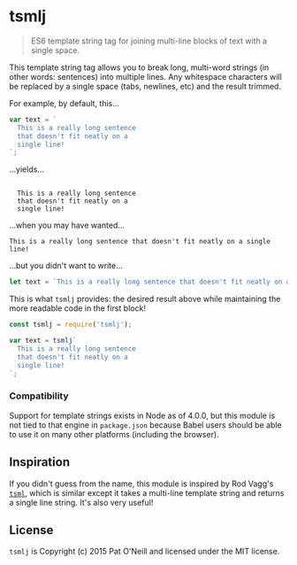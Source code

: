 # tsmlj

> ES6 template string tag for joining multi-line blocks of text with a single space.

This template string tag allows you to break long, multi-word strings (in other words: sentences) into multiple lines. Any whitespace characters will be replaced by a single space (tabs, newlines, etc) and the result trimmed.

For example, by default, this...

```js
var text = `
  This is a really long sentence 
  that doesn't fit neatly on a 
  single line!
`;
```

...yields...

```

  This is a really long sentence 
  that doesn't fit neatly on a 
  single line!

```

...when you may have wanted...

```
This is a really long sentence that doesn't fit neatly on a single line!
```

...but you didn't want to write...

```js
let text = `This is a really long sentence that doesn't fit neatly on a single line!`;
```

This is what `tsmlj` provides: the desired result above while maintaining the more readable code in the first block!

```js
const tsmlj = require('tsmlj');

var text = tsmlj`
  This is a really long sentence 
  that doesn't fit neatly on a 
  single line!
`;
```

### Compatibility

Support for template strings exists in Node as of 4.0.0, but this module is not tied to that engine in `package.json` because Babel users should be able to use it on many other platforms (including the browser).

## Inspiration

If you didn't guess from the name, this module is inspired by Rod Vagg's [`tsml`](https://github.com/rvagg/tsml), which is similar except it takes a multi-line template string and returns a single line string. It's also very useful!

## License

`tsmlj` is Copyright (c) 2015 Pat O'Neill and licensed under the MIT license.
